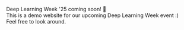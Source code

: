 Deep Learning Week '25 coming soon! 🚀<br>
This is a demo website for our upcoming Deep Learning Week event :)<br>
Feel free to look around.

